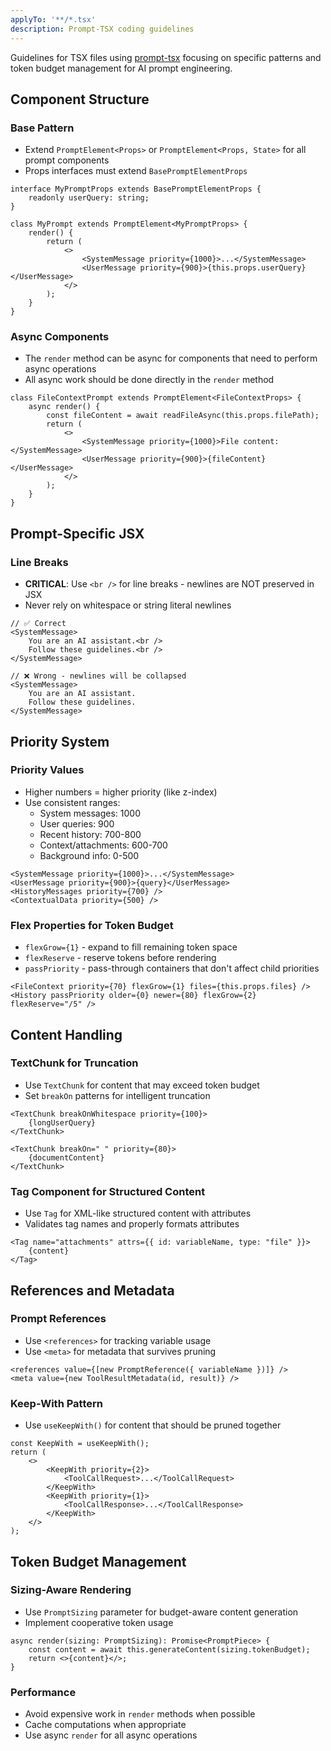 ```yaml
---
applyTo: '**/*.tsx'
description: Prompt-TSX coding guidelines
---
```


Guidelines for TSX files using [prompt-tsx](https://github.com/microsoft/vscode-prompt-tsx) focusing on specific patterns and token budget management for AI prompt engineering.

## Component Structure

### Base Pattern
- Extend `PromptElement<Props>` or `PromptElement<Props, State>` for all prompt components
- Props interfaces must extend `BasePromptElementProps`

```tsx
interface MyPromptProps extends BasePromptElementProps {
	readonly userQuery: string;
}

class MyPrompt extends PromptElement<MyPromptProps> {
	render() {
		return (
			<>
				<SystemMessage priority={1000}>...</SystemMessage>
				<UserMessage priority={900}>{this.props.userQuery}</UserMessage>
			</>
		);
	}
}
```

### Async Components
- The `render` method can be async for components that need to perform async operations
- All async work should be done directly in the `render` method

```tsx
class FileContextPrompt extends PromptElement<FileContextProps> {
	async render() {
		const fileContent = await readFileAsync(this.props.filePath);
		return (
			<>
				<SystemMessage priority={1000}>File content:</SystemMessage>
				<UserMessage priority={900}>{fileContent}</UserMessage>
			</>
		);
	}
}
```

## Prompt-Specific JSX

### Line Breaks
- **CRITICAL**: Use `<br />` for line breaks - newlines are NOT preserved in JSX
- Never rely on whitespace or string literal newlines

```tsx
// ✅ Correct
<SystemMessage>
	You are an AI assistant.<br />
	Follow these guidelines.<br />
</SystemMessage>

// ❌ Wrong - newlines will be collapsed
<SystemMessage>
	You are an AI assistant.
	Follow these guidelines.
</SystemMessage>
```

## Priority System

### Priority Values
- Higher numbers = higher priority (like z-index)
- Use consistent ranges:
  - System messages: 1000
  - User queries: 900
  - Recent history: 700-800
  - Context/attachments: 600-700
  - Background info: 0-500

```tsx
<SystemMessage priority={1000}>...</SystemMessage>
<UserMessage priority={900}>{query}</UserMessage>
<HistoryMessages priority={700} />
<ContextualData priority={500} />
```

### Flex Properties for Token Budget
- `flexGrow={1}` - expand to fill remaining token space
- `flexReserve` - reserve tokens before rendering
- `passPriority` - pass-through containers that don't affect child priorities

```tsx
<FileContext priority={70} flexGrow={1} files={this.props.files} />
<History passPriority older={0} newer={80} flexGrow={2} flexReserve="/5" />
```

## Content Handling

### TextChunk for Truncation
- Use `TextChunk` for content that may exceed token budget
- Set `breakOn` patterns for intelligent truncation

```tsx
<TextChunk breakOnWhitespace priority={100}>
	{longUserQuery}
</TextChunk>

<TextChunk breakOn=" " priority={80}>
	{documentContent}
</TextChunk>
```

### Tag Component for Structured Content
- Use `Tag` for XML-like structured content with attributes
- Validates tag names and properly formats attributes

```tsx
<Tag name="attachments" attrs={{ id: variableName, type: "file" }}>
	{content}
</Tag>
```

## References and Metadata

### Prompt References
- Use `<references>` for tracking variable usage
- Use `<meta>` for metadata that survives pruning

```tsx
<references value={[new PromptReference({ variableName })]} />
<meta value={new ToolResultMetadata(id, result)} />
```

### Keep-With Pattern
- Use `useKeepWith()` for content that should be pruned together

```tsx
const KeepWith = useKeepWith();
return (
	<>
		<KeepWith priority={2}>
			<ToolCallRequest>...</ToolCallRequest>
		</KeepWith>
		<KeepWith priority={1}>
			<ToolCallResponse>...</ToolCallResponse>
		</KeepWith>
	</>
);
```

## Token Budget Management

### Sizing-Aware Rendering
- Use `PromptSizing` parameter for budget-aware content generation
- Implement cooperative token usage

```tsx
async render(sizing: PromptSizing): Promise<PromptPiece> {
	const content = await this.generateContent(sizing.tokenBudget);
	return <>{content}</>;
}
```

### Performance
- Avoid expensive work in `render` methods when possible
- Cache computations when appropriate
- Use async `render` for all async operations
